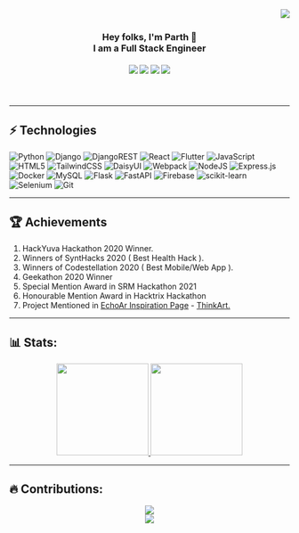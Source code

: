 <img align="right" src="https://visitor-badge.laobi.icu/badge?page_id=zumrudu-anka.zumrudu-anka">
<br>
<h3 align="center">
  Hey folks, I'm Parth 👋
  <br>I am a Full Stack Engineer
</h3>

<h5 align="center">
  <a href="https://www.linkedin.com/in/parth-srivastava-949742192/" title="LinkedIn"><img src="https://img.shields.io/badge/linkedin-%230077B5.svg?style=for-the-badge&logo=linkedin&logoColor=white"></a>
  <a href="https://medium.com/@savss624" title="Medium"><img src="https://img.shields.io/badge/Medium-12100E?style=for-the-badge&logo=medium&logoColor=white"></a>
  <a href="https://www.youtube.com/@__Parth__" title="YouTube"><img src="https://img.shields.io/badge/YouTube-%23FF0000.svg?style=for-the-badge&logo=YouTube&logoColor=white"></a>
  <a href="https://twitter.com/savss624" title="Twitter"><img src="https://img.shields.io/badge/Twitter-%231DA1F2.svg?style=for-the-badge&logo=Twitter&logoColor=white"></a>
</h5>
<br>

  ---

## ⚡ Technologies

![Python](https://img.shields.io/badge/python-3670A0?style=for-the-badge&logo=python&logoColor=ffdd54)
![Django](https://img.shields.io/badge/django-%23092E20.svg?style=for-the-badge&logo=django&logoColor=white)
![DjangoREST](https://img.shields.io/badge/DJANGO-REST-ff1709?style=for-the-badge&logo=django&logoColor=white&color=ff1709&labelColor=gray)
![React](https://img.shields.io/badge/react-%2320232a.svg?style=for-the-badge&logo=react&logoColor=%2361DAFB)
![Flutter](https://img.shields.io/badge/Flutter-%2302569B.svg?style=for-the-badge&logo=Flutter&logoColor=white)
![JavaScript](https://img.shields.io/badge/javascript-%23323330.svg?style=for-the-badge&logo=javascript&logoColor=%23F7DF1E)
![HTML5](https://img.shields.io/badge/html5-%23E34F26.svg?style=for-the-badge&logo=html5&logoColor=white)
![TailwindCSS](https://img.shields.io/badge/tailwindcss-%2338B2AC.svg?style=for-the-badge&logo=tailwind-css&logoColor=white)
![DaisyUI](https://img.shields.io/badge/daisyui-5A0EF8?style=for-the-badge&logo=daisyui&logoColor=white)
![Webpack](https://img.shields.io/badge/webpack-%238DD6F9.svg?style=for-the-badge&logo=webpack&logoColor=black)
![NodeJS](https://img.shields.io/badge/node.js-6DA55F?style=for-the-badge&logo=node.js&logoColor=white)
![Express.js](https://img.shields.io/badge/express.js-%23404d59.svg?style=for-the-badge&logo=express&logoColor=%2361DAFB)
![Docker](https://img.shields.io/badge/docker-%230db7ed.svg?style=for-the-badge&logo=docker&logoColor=white)
![MySQL](https://img.shields.io/badge/mysql-%2300f.svg?style=for-the-badge&logo=mysql&logoColor=white)
![Flask](https://img.shields.io/badge/flask-%23000.svg?style=for-the-badge&logo=flask&logoColor=white)
![FastAPI](https://img.shields.io/badge/FastAPI-005571?style=for-the-badge&logo=fastapi)
![Firebase](https://img.shields.io/badge/Firebase-039BE5?style=for-the-badge&logo=Firebase&logoColor=white)
![scikit-learn](https://img.shields.io/badge/scikit--learn-%23F7931E.svg?style=for-the-badge&logo=scikit-learn&logoColor=white)
![Selenium](https://img.shields.io/badge/-selenium-%43B02A?style=for-the-badge&logo=selenium&logoColor=white)
![Git](https://img.shields.io/badge/git-%23F05033.svg?style=for-the-badge&logo=git&logoColor=white)

  ---
  
## 🏆 Achievements

1. HackYuva Hackathon 2020 Winner.
2. Winners of SyntHacks 2020 ( Best Health Hack ).
3. Winners of Codestellation 2020 ( Best Mobile/Web App ).
4. Geekathon 2020 Winner
5. Special Mention Award in SRM Hackathon 2021
6. Honourable Mention Award in Hacktrix Hackathon
7. Project Mentioned in <a href="https://console.echoar.xyz/#/pages/inspiration">EchoAr Inspiration Page</a> - <a href="https://devfolio.co/submissions/thinkart-f364">ThinkArt.</a>
  
  ---
  
## 📊 Stats:

<p align="center">
  <a href="https://github.com/anuraghazra/github-readme-stats">
    <img src="https://github-readme-stats.vercel.app/api?username=savss624&show_icons=true&theme=react&background=0d1117" height="165">
  </a>
  <a href="https://github.com/anuraghazra/github-readme-stats">
    <img src="https://github-readme-stats.vercel.app/api/top-langs/?username=savss624&layout=compact&theme=react&background=0d1117"  height="165">
  </a>
  <br>
</p>

  ---

## 🔥 Contributions:

<p align="center">
  <a href="https://git.io/streak-stats">
    <img src="http://github-readme-streak-stats.herokuapp.com?user=savss624&theme=react&background=0d1117">
  </a>
  <br>
  <a href="https://github.com/Ashutosh00710/github-readme-activity-graph">
    <img src="https://github-readme-activity-graph.cyclic.app/graph?username=savss624&theme=react-dark">
  </a>
</p>
